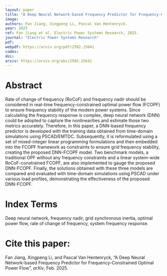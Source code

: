 ```yaml
---
layout: paper
title: "A Deep Neural Network-based Frequency Predictor for Frequency-Constrained Optimal Power Flow"
image: 
authors: Fan Jiang, Xingpeng Li, Pascal Van Hentenryck.
year: 2025
ref: Fan Jiang et al, Electric Power Systems Research, 2025. 
journal: "Electric Power Systems Research"
pdf: 
webpdf: https://arxiv.org/pdf/2502.15641
codes: 
doi: 
arxiv: https://arxiv.org/abs/2502.15641
---
```


# Abstract
Rate of change of frequency (RoCoF) and frequency nadir should be considered in real-time frequency-constrained optimal power flow (FCOPF) to ensure frequency stability of the modern power systems. Since calculating the frequency response is complex, deep neural network (DNN) could be adopted to capture the nonlinearities and estimate those two metrics accurately. Therefore, in this paper, a DNN-based frequency predictor is developed with the training data obtained from time-domain simulations using PSCAD/EMTDC. Subsequently, it is reformulated using a set of mixed-integer linear programming formulations and then embedded into the FCOPF framework as constraints to ensure grid frequency stability, creating the proposed DNN-FCOPF model. Two benchmark models, a traditional OPF without any frequency constraints and a linear system-wide RoCoF-constrained FCOPF, are also implemented to gauge the proposed DNN-FCOPF. Finally, the solutions obtained with these three models are compared and evaluated with time-domain simulations using PSCAD under various load profiles, demonstrating the effectiveness of the proposed DNN-FCOPF.

# Index Terms
Deep neural network, frequency nadir, grid synchronous inertia, optimal power flow, rate of change of frequency, system frequency response.

# Cite this paper:
Fan Jiang, Xingpeng Li, and Pascal Van Hentenryck, “A Deep Neural Network-based Frequency Predictor for Frequency-Constrained Optimal Power Flow”, *arXiv*, Feb. 2025.

